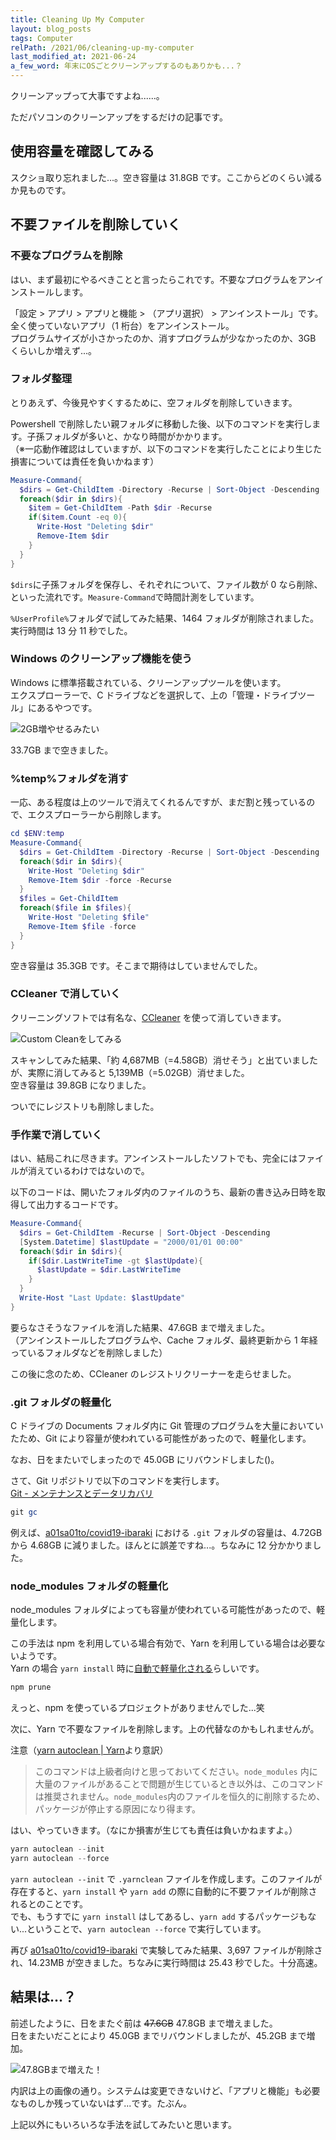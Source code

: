 ```yaml
---
title: Cleaning Up My Computer
layout: blog_posts
tags: Computer
relPath: /2021/06/cleaning-up-my-computer
last_modified_at: 2021-06-24
a_few_word: 年末にOSごとクリーンアップするのもありかも...？
---
```


クリーンアップって大事ですよね......。

ただパソコンのクリーンアップをするだけの記事です。

## 使用容量を確認してみる

スクショ取り忘れました...。空き容量は 31.8GB です。ここからどのくらい減るか見ものです。

## 不要ファイルを削除していく

### 不要なプログラムを削除

はい、まず最初にやるべきことと言ったらこれです。不要なプログラムをアンインストールします。

「設定 > アプリ > アプリと機能 > （アプリ選択） > アンインストール」です。全く使っていないアプリ（1 桁台）をアンインストール。<br>
プログラムサイズが小さかったのか、消すプログラムが少なかったのか、3GB くらいしか増えず...。

### フォルダ整理

とりあえず、今後見やすくするために、空フォルダを削除していきます。

Powershell で削除したい親フォルダに移動した後、以下のコマンドを実行します。子孫フォルダが多いと、かなり時間がかかります。<br>
（※一応動作確認はしていますが、以下のコマンドを実行したことにより生じた損害については責任を負いかねます）

```powershell
Measure-Command{
  $dirs = Get-ChildItem -Directory -Recurse | Sort-Object -Descending
  foreach($dir in $dirs){
    $item = Get-ChildItem -Path $dir -Recurse
    if($item.Count -eq 0){
      Write-Host "Deleting $dir"
      Remove-Item $dir
    }
  }
}
```

`$dirs`に子孫フォルダを保存し、それぞれについて、ファイル数が 0 なら削除、といった流れです。`Measure-Command`で時間計測をしています。

`%UserProfile%`フォルダで試してみた結果、1464 フォルダが削除されました。実行時間は 13 分 11 秒でした。

### Windows のクリーンアップ機能を使う

Windows に標準搭載されている、クリーンアップツールを使います。<br>
エクスプローラーで、C ドライブなどを選択して、上の「管理・ドライブツール」にあるやつです。

![2GB増やせるみたい](/img/blog/2021/06/cleaning-up/01.png)

33.7GB まで空きました。

### %temp%フォルダを消す

一応、ある程度は上のツールで消えてくれるんですが、まだ割と残っているので、エクスプローラーから削除します。

```powershell
cd $ENV:temp
Measure-Command{
  $dirs = Get-ChildItem -Directory -Recurse | Sort-Object -Descending
  foreach($dir in $dirs){
    Write-Host "Deleting $dir"
    Remove-Item $dir -force -Recurse
  }
  $files = Get-ChildItem
  foreach($file in $files){
    Write-Host "Deleting $file"
    Remove-Item $file -force
  }
}
```

空き容量は 35.3GB です。そこまで期待はしていませんでした。

### CCleaner で消していく

クリーニングソフトでは有名な、[CCleaner](https://www.ccleaner.com/) を使って消していきます。

![Custom Cleanをしてみる](/img/blog/2021/06/cleaning-up/02.png)

スキャンしてみた結果、「約 4,687MB（=4.58GB）消せそう」と出ていましたが、実際に消してみると 5,139MB（=5.02GB）消せました。<br>空き容量は 39.8GB になりました。

ついでにレジストリも削除しました。

### 手作業で消していく

はい、結局これに尽きます。アンインストールしたソフトでも、完全にはファイルが消えているわけではないので。

以下のコードは、開いたフォルダ内のファイルのうち、最新の書き込み日時を取得して出力するコードです。

```powershell
Measure-Command{
  $dirs = Get-ChildItem -Recurse | Sort-Object -Descending
  [System.Datetime] $lastUpdate = "2000/01/01 00:00"
  foreach($dir in $dirs){
    if($dir.LastWriteTime -gt $lastUpdate){
      $lastUpdate = $dir.LastWriteTime
    }
  }
  Write-Host "Last Update: $lastUpdate"
}
```

要らなさそうなファイルを消した結果、47.6GB まで増えました。<br>
（アンインストールしたプログラムや、Cache フォルダ、最終更新から 1 年経っているフォルダなどを削除しました）

この後に念のため、CCleaner のレジストリクリーナーを走らせました。

### .git フォルダの軽量化

C ドライブの Documents フォルダ内に Git 管理のプログラムを大量においていたため、Git により容量が使われている可能性があったので、軽量化します。

なお、日をまたいでしまったので 45.0GB にリバウンドしました()。

さて、Git リポジトリで以下のコマンドを実行します。<br>
[Git - メンテナンスとデータリカバリ](https://git-scm.com/book/ja/v2/Git%E3%81%AE%E5%86%85%E5%81%B4-%E3%83%A1%E3%83%B3%E3%83%86%E3%83%8A%E3%83%B3%E3%82%B9%E3%81%A8%E3%83%87%E3%83%BC%E3%82%BF%E3%83%AA%E3%82%AB%E3%83%90%E3%83%AA)

```powershell
git gc
```

例えば、[a01sa01to/covid19-ibaraki](https://github.com/a01sa01to/covid19-ibaraki) における `.git` フォルダの容量は、4.72GB から 4.68GB に減りました。ほんとに誤差ですね...。ちなみに 12 分かかりました。

### node_modules フォルダの軽量化

node_modules フォルダによっても容量が使われている可能性があったので、軽量化します。

この手法は npm を利用している場合有効で、Yarn を利用している場合は必要ないようです。<br>
Yarn の場合 `yarn install` 時に[自動で軽量化される](https://classic.yarnpkg.com/en/docs/cli/prune/)らしいです。

```powershell
npm prune
```

えっと、npm を使っているプロジェクトがありませんでした...笑

次に、Yarn で不要なファイルを削除します。上の代替なのかもしれませんが。

注意（[yarn autoclean | Yarn](https://classic.yarnpkg.com/en/docs/cli/autoclean)より意訳）

> このコマンドは上級者向けと思っておいてください。`node_modules` 内に大量のファイルがあることで問題が生じているとき以外は、このコマンドは推奨されません。`node_modules`内のファイルを恒久的に削除するため、パッケージが停止する原因になり得ます。

はい、やっていきます。（なにか損害が生じても責任は負いかねますよ。）

```powershell
yarn autoclean --init
yarn autoclean --force
```

`yarn autoclean --init` で `.yarnclean` ファイルを作成します。このファイルが存在すると、`yarn install` や `yarn add` の際に自動的に不要ファイルが削除されるとのことです。<br>
でも、もうすでに `yarn install` はしてあるし、`yarn add` するパッケージもない...ということで、`yarn autoclean --force` で実行しています。

再び [a01sa01to/covid19-ibaraki](https://github.com/a01sa01to/covid19-ibaraki) で実験してみた結果、3,697 ファイルが削除され、14.23MB が空きました。ちなみに実行時間は 25.43 秒でした。十分高速。

## 結果は...？

前述したように、日をまたぐ前は ~~47.6GB~~ 47.8GB まで増えました。<br>
日をまたいだことにより 45.0GB までリバウンドしましたが、45.2GB まで増加。

![47.8GBまで増えた！](/img/blog/2021/06/cleaning-up/03.png)

内訳は上の画像の通り。システムは変更できないけど、「アプリと機能」も必要なものしか残っていないはず...です。たぶん。

上記以外にもいろいろな手法を試してみたいと思います。
